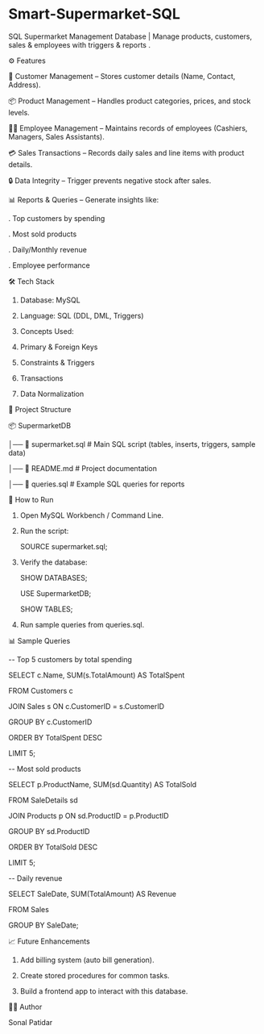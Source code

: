 # Smart-Supermarket-SQL
SQL Supermarket Management Database | Manage products, customers, sales &amp; employees with triggers &amp; reports . 

⚙️ Features

👥 Customer Management – Stores customer details (Name, Contact, Address).

📦 Product Management – Handles product categories, prices, and stock levels.

🧑‍💼 Employee Management – Maintains records of employees (Cashiers, Managers, Sales Assistants).

💳 Sales Transactions – Records daily sales and line items with product details.

🔒 Data Integrity – Trigger prevents negative stock after sales.

📊 Reports & Queries – Generate insights like:

  . Top customers by spending

  . Most sold products

  . Daily/Monthly revenue

  . Employee performance


🛠️ Tech Stack

1. Database: MySQL

2. Language: SQL (DDL, DML, Triggers)

3. Concepts Used:

4. Primary & Foreign Keys

5. Constraints & Triggers

6. Transactions

7. Data Normalization


📂 Project Structure

📦 SupermarketDB

 │── 📜 supermarket.sql       # Main SQL script (tables, inserts, triggers, sample data)
 
 │── 📜 README.md             # Project documentation
 
 │── 📜 queries.sql           # Example SQL queries for reports


 🚀 How to Run

1. Open MySQL Workbench / Command Line.

2. Run the script:

     SOURCE supermarket.sql;

3. Verify the database:

    SHOW DATABASES;
   
    USE SupermarketDB;
   
    SHOW TABLES;

4. Run sample queries from queries.sql.


📊 Sample Queries

-- Top 5 customers by total spending

SELECT c.Name, SUM(s.TotalAmount) AS TotalSpent

FROM Customers c

JOIN Sales s ON c.CustomerID = s.CustomerID

GROUP BY c.CustomerID

ORDER BY TotalSpent DESC

LIMIT 5;


-- Most sold products

SELECT p.ProductName, SUM(sd.Quantity) AS TotalSold

FROM SaleDetails sd

JOIN Products p ON sd.ProductID = p.ProductID

GROUP BY sd.ProductID

ORDER BY TotalSold DESC

LIMIT 5;


-- Daily revenue

SELECT SaleDate, SUM(TotalAmount) AS Revenue

FROM Sales

GROUP BY SaleDate;


📈 Future Enhancements

1. Add billing system (auto bill generation).

2. Create stored procedures for common tasks.

3. Build a frontend app to interact with this database.


👨‍💻 Author

Sonal Patidar 
